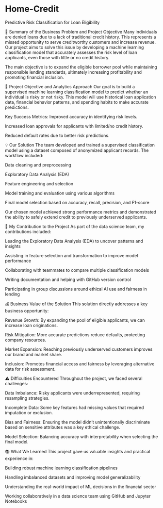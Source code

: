 # Home-Credit

Predictive Risk Classification for Loan Eligibility

🚀 Summary of the Business Problem and Project Objective
Many individuals are denied loans due to a lack of traditional credit history. This represents a missed opportunity to serve creditworthy customers and increase revenue. Our project aims to solve this issue by developing a machine learning classification model that accurately assesses the risk level of loan applicants, even those with little or no credit history.

The main objective is to expand the eligible borrower pool while maintaining responsible lending standards, ultimately increasing profitability and promoting financial inclusion.

🧠 Project Objective and Analytics Approach
Our goal is to build a supervised machine learning classification model to predict whether an individual is risky or not risky. This model will use historical loan application data, financial behavior patterns, and spending habits to make accurate predictions.

Key Success Metrics:
Improved accuracy in identifying risk levels.

Increased loan approvals for applicants with limited/no credit history.

Reduced default rates due to better risk predictions.

💡 Our Solution
The team developed and trained a supervised classification model using a dataset composed of anonymized applicant records. The workflow included:

Data cleaning and preprocessing

Exploratory Data Analysis (EDA)

Feature engineering and selection

Model training and evaluation using various algorithms

Final model selection based on accuracy, recall, precision, and F1-score

Our chosen model achieved strong performance metrics and demonstrated the ability to safely extend credit to previously underserved applicants.

👥 My Contribution to the Project
As part of the data science team, my contributions included:

Leading the Exploratory Data Analysis (EDA) to uncover patterns and insights

Assisting in feature selection and transformation to improve model performance

Collaborating with teammates to compare multiple classification models

Writing documentation and helping with GitHub version control

Participating in group discussions around ethical AI use and fairness in lending

💰 Business Value of the Solution
This solution directly addresses a key business opportunity:

Revenue Growth: By expanding the pool of eligible applicants, we can increase loan originations.

Risk Mitigation: More accurate predictions reduce defaults, protecting company resources.

Market Expansion: Reaching previously underserved customers improves our brand and market share.

Inclusion: Promotes financial access and fairness by leveraging alternative data for risk assessment.

⚠️ Difficulties Encountered
Throughout the project, we faced several challenges:

Data Imbalance: Risky applicants were underrepresented, requiring resampling strategies.

Incomplete Data: Some key features had missing values that required imputation or exclusion.

Bias and Fairness: Ensuring the model didn’t unintentionally discriminate based on sensitive attributes was a key ethical challenge.

Model Selection: Balancing accuracy with interpretability when selecting the final model.

📚 What We Learned
This project gave us valuable insights and practical experience in:

Building robust machine learning classification pipelines

Handling imbalanced datasets and improving model generalizability

Understanding the real-world impact of ML decisions in the financial sector

Working collaboratively in a data science team using GitHub and Jupyter Notebooks
